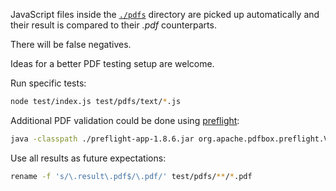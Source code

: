 JavaScript files inside the [`./pdfs`](pdfs) directory are picked up automatically and their result is compared to their *.pdf* counterparts.

There will be false negatives.

Ideas for a better PDF testing setup are welcome.

Run specific tests:

```bash
node test/index.js test/pdfs/text/*.js
```

Additional PDF validation could be done using [preflight](https://pdfbox.apache.org/download.cgi):

```bash
java -classpath ./preflight-app-1.8.6.jar org.apache.pdfbox.preflight.Validator_A1b ./test.pdf
```

Use all results as future expectations:

```bash
rename -f 's/\.result\.pdf$/\.pdf/' test/pdfs/**/*.pdf
```